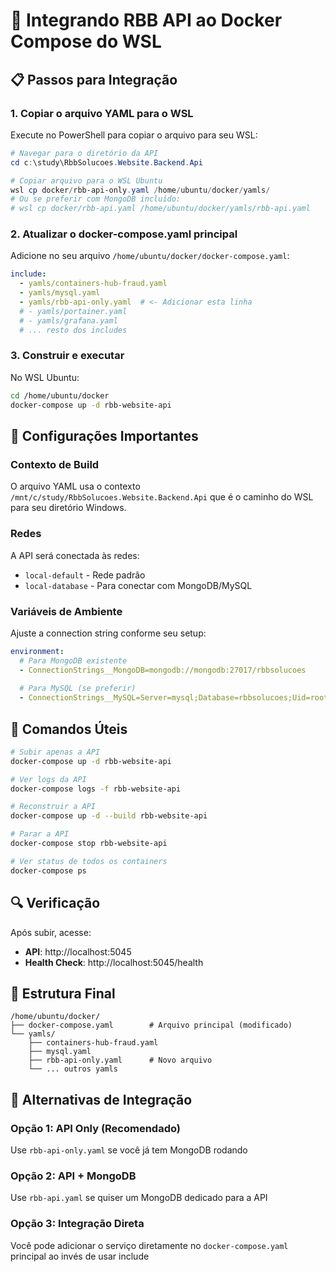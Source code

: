 # 🐳 Integrando RBB API ao Docker Compose do WSL

## 📋 Passos para Integração

### 1. Copiar o arquivo YAML para o WSL

Execute no PowerShell para copiar o arquivo para seu WSL:

```powershell
# Navegar para o diretório da API
cd c:\study\RbbSolucoes.Website.Backend.Api

# Copiar arquivo para o WSL Ubuntu
wsl cp docker/rbb-api-only.yaml /home/ubuntu/docker/yamls/
# Ou se preferir com MongoDB incluído:
# wsl cp docker/rbb-api.yaml /home/ubuntu/docker/yamls/rbb-api.yaml
```

### 2. Atualizar o docker-compose.yaml principal

Adicione no seu arquivo `/home/ubuntu/docker/docker-compose.yaml`:

```yaml
include:
  - yamls/containers-hub-fraud.yaml
  - yamls/mysql.yaml
  - yamls/rbb-api-only.yaml  # <- Adicionar esta linha
  # - yamls/portainer.yaml
  # - yamls/grafana.yaml
  # ... resto dos includes
```

### 3. Construir e executar

No WSL Ubuntu:

```bash
cd /home/ubuntu/docker
docker-compose up -d rbb-website-api
```

## 🔧 Configurações Importantes

### Contexto de Build

O arquivo YAML usa o contexto `/mnt/c/study/RbbSolucoes.Website.Backend.Api` que é o caminho do WSL para seu diretório Windows.

### Redes

A API será conectada às redes:
- `local-default` - Rede padrão
- `local-database` - Para conectar com MongoDB/MySQL

### Variáveis de Ambiente

Ajuste a connection string conforme seu setup:

```yaml
environment:
  # Para MongoDB existente
  - ConnectionStrings__MongoDB=mongodb://mongodb:27017/rbbsolucoes
  
  # Para MySQL (se preferir)
  - ConnectionStrings__MySQL=Server=mysql;Database=rbbsolucoes;Uid=root;Pwd=password;
```

## 🚀 Comandos Úteis

```bash
# Subir apenas a API
docker-compose up -d rbb-website-api

# Ver logs da API
docker-compose logs -f rbb-website-api

# Reconstruir a API
docker-compose up -d --build rbb-website-api

# Parar a API
docker-compose stop rbb-website-api

# Ver status de todos os containers
docker-compose ps
```

## 🔍 Verificação

Após subir, acesse:
- **API**: http://localhost:5045
- **Health Check**: http://localhost:5045/health

## 📁 Estrutura Final

```
/home/ubuntu/docker/
├── docker-compose.yaml        # Arquivo principal (modificado)
└── yamls/
    ├── containers-hub-fraud.yaml
    ├── mysql.yaml
    ├── rbb-api-only.yaml      # Novo arquivo
    └── ... outros yamls
```

## 🔄 Alternativas de Integração

### Opção 1: API Only (Recomendado)
Use `rbb-api-only.yaml` se você já tem MongoDB rodando

### Opção 2: API + MongoDB
Use `rbb-api.yaml` se quiser um MongoDB dedicado para a API

### Opção 3: Integração Direta
Você pode adicionar o serviço diretamente no `docker-compose.yaml` principal ao invés de usar include